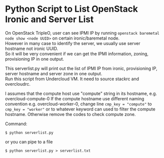 # Python Script to List OpenStack Ironic and Server List
On OpenStack TripleO, user can see IPMI IP by running ```openstack baremetal node show <node UUID>``` on certain ironic/baremetal node.  
However in many case to identify the server, we usually use server hostname not ironic UUID.  
So it will be very convenient if we can get the IPMI information, zoning, provisioning IP in one output.

This serverlist.py will print out the list of IPMI IP from ironic, provisioning IP, server hostname and server zone in one output.   
Run this script from Undercloud VM. It need to source stackrc and overcloudrc.

I assumes that the compute host use "compute" string in its hostname, e.g. overcloud-compute-0
If the compute hostname use different naming convention e.g. overcloud-worker-0, change line ```cmp_key = "compute"``` to ```cmp_key = "worker"``` or to whatever keyword can used to filter the compute hostname.
Otherwise remove the codes to check compute zone.

Command:
```console
$ python serverlist.py
```

or you can pipe to a file

```
$ python serverlist.py > serverlist.txt
```
